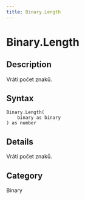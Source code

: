 ```yaml
---
title: Binary.Length
---
```


# Binary.Length


## Description

Vrátí počet znaků.


## Syntax

```powerquery
Binary.Length(
    binary as binary
) as number
```


## Details

Vrátí počet znaků.



## Category
Binary
